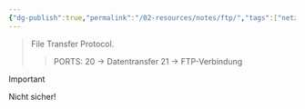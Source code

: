 ```yaml
---
{"dg-publish":true,"permalink":"/02-resources/notes/ftp/","tags":["netzwerk/protocol"],"noteIcon":"","updated":"2025-08-26T16:35:03.978+02:00"}
---
```


> File Transfer Protocol.
>> PORTS: 20 -> Datentransfer
> > 	   21 -> FTP-Verbindung

>[!important] 
>Nicht sicher!

